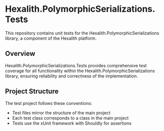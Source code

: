 # Hexalith.PolymorphicSerializations.Tests

This repository contains unit tests for the Hexalith.PolymorphicSerializations library, a component of the Hexalith platform.

## Overview

Hexalith.PolymorphicSerializations.Tests provides comprehensive test coverage for all functionality within the Hexalith.PolymorphicSerializations library, ensuring reliability and correctness of the implementation.

## Project Structure

The test project follows these conventions:

- Test files mirror the structure of the main project
- Each test class corresponds to a class in the main project
- Tests use the xUnit framework with Shouldly for assertions
